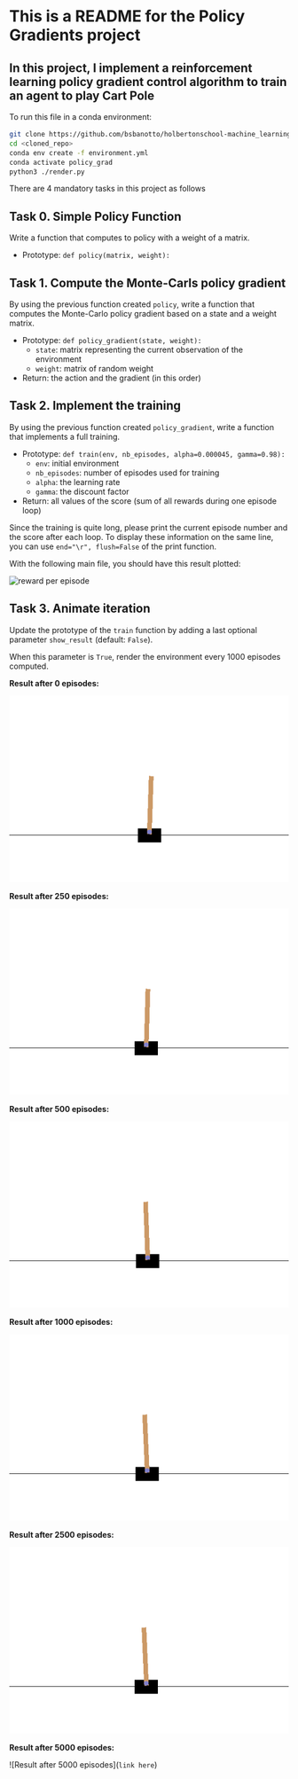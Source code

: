 # This is a README for the Policy Gradients project

## In this project, I implement a reinforcement learning policy gradient control algorithm to train an agent to play Cart Pole

To run this file in a conda environment:

```bash
git clone https://github.com/bsbanotto/holbertonschool-machine_learning/tree/main/reinforcement_learning/policy_gradients
cd <cloned_repo>
conda env create -f environment.yml
conda activate policy_grad
python3 ./render.py
```

There are 4 mandatory tasks in this project as follows

## Task 0. Simple Policy Function

Write a function that computes to policy with a weight of a matrix.

- Prototype:  `def policy(matrix, weight):`

## Task 1. Compute the Monte-Carls policy gradient

By using the previous function created  `policy`, write a function that computes the Monte-Carlo policy gradient based on a state and a weight matrix.

- Prototype:  `def policy_gradient(state, weight):`
  - `state`: matrix representing the current observation of the environment
  - `weight`: matrix of random weight
- Return: the action and the gradient (in this order)

## Task 2. Implement the training

By using the previous function created  `policy_gradient`, write a function that implements a full training.

- Prototype:  `def train(env, nb_episodes, alpha=0.000045, gamma=0.98):`
  - `env`: initial environment
  - `nb_episodes`: number of episodes used for training
  - `alpha`: the learning rate
  - `gamma`: the discount factor
- Return: all values of the score (sum of all rewards during one episode loop)

Since the training is quite long, please print the current episode number and the score after each loop. To display these information on the same line, you can use  `end="\r", flush=False`  of the print function.

With the following main file, you should have this result plotted:

![reward per episode](https://s3.eu-west-3.amazonaws.com/hbtn.intranet/uploads/medias/2020/12/e2fff0551f5173b824a8ee1b2e67aff72d7309e2.png?X-Amz-Algorithm=AWS4-HMAC-SHA256&X-Amz-Credential=AKIA4MYA5JM5DUTZGMZG%2F20230922%2Feu-west-3%2Fs3%2Faws4_request&X-Amz-Date=20230922T151337Z&X-Amz-Expires=86400&X-Amz-SignedHeaders=host&X-Amz-Signature=c9215750b66c5870a33af0bd8da310297ad7866508c87d0a7ff564843314d46d)

## Task 3. Animate iteration

Update the prototype of the  `train`  function by adding a last optional parameter  `show_result`  (default:  `False`).

When this parameter is  `True`, render the environment every 1000 episodes computed.

**Result after 0 episodes:**

![Result after 0 episodes](https://github.com/bsbanotto/holbertonschool-machine_learning/blob/main/reinforcement_learning/policy_gradients/episode_gifs/episode_0.gif)

**Result after 250 episodes:**

![Result after 250 episodes](https://github.com/bsbanotto/holbertonschool-machine_learning/blob/main/reinforcement_learning/policy_gradients/episode_gifs/episode_250.gif)

**Result after 500 episodes:**

![Result after 500 episodes](https://github.com/bsbanotto/holbertonschool-machine_learning/blob/main/reinforcement_learning/policy_gradients/episode_gifs/episode_500.gif)

**Result after 1000 episodes:**

![Result after 1000 episodes](https://github.com/bsbanotto/holbertonschool-machine_learning/blob/main/reinforcement_learning/policy_gradients/episode_gifs/episode_1000.gif)

**Result after 2500 episodes:**

![Result after 2500 episodes](https://github.com/bsbanotto/holbertonschool-machine_learning/blob/main/reinforcement_learning/policy_gradients/episode_gifs/episode_2500.gif)

**Result after 5000 episodes:**

![Result after 5000 episodes](`link here`)
